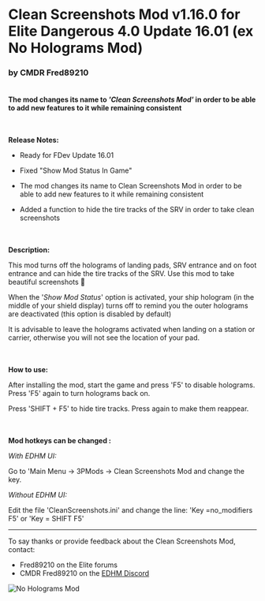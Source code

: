 # Clean Screenshots Mod v1.16.0 for Elite Dangerous 4.0 Update 16.01  (ex No Holograms Mod)

### by CMDR Fred89210<br><br>

**The mod changes its name to *'Clean Screenshots Mod'* in order to be able to add new features to it while remaining consistent**
<br><br><br>

**Release Notes:**
- Ready for FDev Update 16.01

- Fixed "Show Mod Status In Game"
- The mod changes its name to Clean Screenshots Mod in order to be able to add new features to it while remaining consistent
- Added a function to hide the tire tracks of the SRV in order to take clean screenshots
<br><br><br>

**Description:**

This mod turns off the holograms of landing pads, SRV entrance and on foot entrance and can hide the tire tracks of the SRV.
Use this mod to take beautiful screenshots 🤩

When the '*Show Mod Status*' option is activated, your ship hologram (in the middle of your shield display) turns off to remind you the outer holograms are deactivated (this option is disabled by default)

It is advisable to leave the holograms activated when landing on a station or carrier, otherwise you will not see the location of your pad.
<br><br><br>

**How to use:**

After installing the mod, start the game and press 'F5' to disable holograms.
Press 'F5' again to turn holograms back on.

Press 'SHIFT + F5' to hide tire tracks.
Press again to make them reappear.
<br><br><br>

**Mod hotkeys can be changed :**

*With EDHM UI:* 

Go to 'Main Menu -> 3PMods -> Clean Screenshots Mod and change the key.

*Without EDHM UI:* 

Edit the file 'CleanScreenshots.ini' and change the line: 'Key =no_modifiers F5' or 'Key = SHIFT F5'

-------------------------------------------------------------------------

To say thanks or provide feedback about the Clean Screenshots Mod, contact:
- Fred89210 on the Elite forums
- CMDR Fred89210 on the [EDHM Discord](https://discord.gg/MtBszksjMr)

![No Holograms Mod](https://github.com/psychicEgg/EDHM/blob/main/Odyssey/3rdPartyMods/CleanScreenshot--(ex-NoHolograms)/No-Hologram-1.jpg?raw=true)
